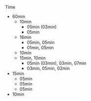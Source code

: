 Time

  - 60min
    - 10min
      - 05min (03min)
      - 05min
    - 16min
      - 05min, 05min
      - 01min, 05min
    - 10min
    - 15min, 10min
      - 05min (03min), 03min, 07min
      - 03min, 05min, 02min
  - 15min
    - 05min
    - 05min
    - 05min
  - 10min
